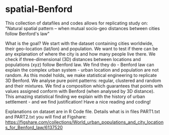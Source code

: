 # spatial-Benford

This collection of datafiles and codes allows for replicating study on: "Natural spatial pattern – when mutual socio-geo distances between cities follow Benford's law"

What is the goal? 
We start with the dataset containing cities worldwide, their geo-location (lat/lon) and population. 
We want to test if there can be any explanation of where the city is and how many people live there. 
We check if three-dimensional (3D) distances between locations and populations (xyz) follow Benford law. 
We find they do - Benford law can explain the complex urban system - urban location and population are not random. 
As this model holds, we make statistical engineering to replicate 3D Benford. 
We analyse pure point patterns: regular, clustered and random and their mixtures. 
We find a composition which guarantees that points with values assigned conform with Benford (when analysed by 3D distance). 
This amazing statistical finding we explain with the history of urban settlement - and we find justification!
Have a nice reading and coding!

Explanations on dataset are in R Code file. 
Details what is in files PART1.txt and PART2.txt you will find at Figshare: https://figshare.com/collections/World_urban_populations_and_city_locations_for_Benford_law/6137520 

